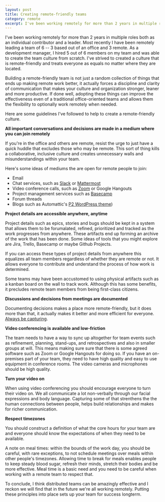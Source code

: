 ```yaml
---
layout: post
title: Creating remote-friendly teams
category: remote
excerpt: I've been working remotely for more than 2 years in multiple roles both as an individual contributor and a leader. Most recently I have been remotely leading a team of 6 -- 3 based out of an office and 3 remote. As a development manager, I hired 5 out of 6 members on my team and was able to create the team culture from scratch. I've strived to created a culture that is remote-friendly and treats everyone as equals no matter where they are located. Here are some guidelines I've followed to help to create a remote-friendly culture.
---
```


I've been working remotely for more than 2 years in multiple roles both as an individual contributor and a leader. Most recently I have been remotely leading a team of 6 -- 3 based out of an office and 3 remote. As a development manager, I hired 5 out of 6 members on my team and was able to create the team culture from scratch. I've strived to created a culture that is remote-friendly and treats everyone as equals no matter where they are located.

Building a remote-friendly team is not just a random collection of things that ends up making remote work better, it actually forces a discipline and clarity of communication that makes your culture and organization stronger, leaner and more productive. If done well, adopting these things can improve the effectiveness even of a traditional office-oriented teams and allows them the flexibility to optionally work remotely when needed.

Here are some guidelines I've followed to help to create a remote-friendly culture.

**All important conversations and decisions are made in a medium where you can join remotely**

If you're in the office and others are remote, resist the urge to just have a quick huddle that excludes those who may be remote. This sort of thing kills a collaborative, inclusive culture and creates unnecessary walls and misunderstandings within your team. 

Here's some ideas of mediums the are open for remote people to join:

- Email
- Chat services, such as [Slack](https://slack.com) or [Mattermost](https://mattermost.com)
- Video conference calls, such as [Zoom](https://zoom.us) or Google Hangouts
- Project management services such as [Basecamp](https://basecamp.com/)
- Forum threads
- Blogs such as Automattic's [P2 WordPress theme](https://p2theme.com/))

**Project details are accessible anywhere, anytime**

Project details such as epics, stories and bugs should be kept in a system that allows them to be forumalated, refined, prioritized and tracked as the work progresses from anywhere. These artifacts end up forming an archive of the work that has been done. Some ideas of tools that you might explore are Jira, Trello, Basecamp or maybe Github Projects.

If you can access these types of project details from anywhere this equalizes all team members regardless of whether they are remote or not. It allows everyone to contribute and understand the process of how work is determined. 

Some teams may have been accustomed to using physical artifacts such as a kanban board on the wall to track work. Although this has some benefits, it precludes remote team members from being first-class citizens.

**Discussions and decisions from meetings are documented**

Documenting decisions makes a place more remote-friendly, but it does more than that, it actually makes it better and more efficient for everyone. [Always be capturing](/2019/08/21/always-be-capturing).


**Video conferencing is available and low-friction**

The team needs to have a way to sync up altogether for team events such as refinement, planning, stand-ups, and retrospectives and also in smaller groups at will. This means making sure sure that there is some agreed software such as Zoom or Google Hangouts for doing so. If you have an on-premises part of your team, they need to have high quality and easy to use equipment in conference rooms. The video cameras and microphones should be high quality.

**Turn your video on**

When using video conferencing you should encourage everyone to turn their video on. We all communicate a lot non-verbally through our facial expressions and body language. Capturing some of that strenthens the the human connections between people, helps build relationships and makes for richer communication.


**Respect timezones**

You should construct a definition of what the core hours for your team are and everyone should know the expectations of when they need to be available. 

A note on meal times: within the bounds of the work day, you should be careful, with rare exceptions, to not schedule meetings over meals within other people's timezones. Allowing time to break for meals enables people to keep steady blood sugar, refresh their minds, stretch their bodies and be more effective. Meal time is a basic need and you need to be careful when working with a remote team to respect that.

To conclude, I think distributed teams can be amazingly effective and I reckon we will find that in the future we're all working remotely. Putting these principles into place sets up your team for success longterm.